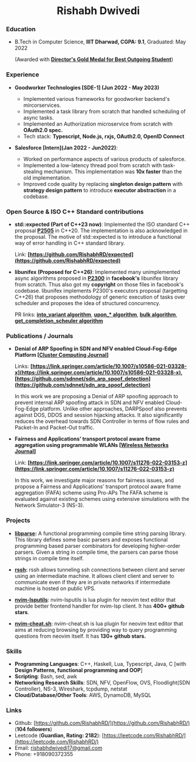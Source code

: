 # <h1 align="center">Rishabh Dwivedi</h1>

### Education

- B.Tech in Computer Science, **IIIT Dharwad, CGPA: 9.1**, Graduated: May 2022

  (Awarded with **<ins>Director's Gold Medal for Best Outgoing Student</ins>**)

### Experience

- **Goodworker Technologies \[SDE-1\] (Jun 2022 - May 2023)**
  - Implemented various frameworks for goodworker backend's mircorservices.
  - Implemented a task library from scratch that handled scheduling of async tasks.
  - Implemented an Authorization microservice from scratch with **OAuth2.0 spec.**
  - Tech stack: **Typescript, Node.js, rxjs, OAuth2.0, OpenID Connect**

- **Salesforce \[Intern\](Jan 2022 - Jun2022)**:
  - Worked on performance aspects of various products of salesforce.
  - Implemented a low-latency thread pool from scratch with task-stealing mechanism. This implementation
was **10x faster** than the old implementation.
  - Improved code quality by replacing **singleton design pattern** with **strategy design pattern** to introduce **executor
abstraction** in a codebase.
### Open Source & ISO C++ Standard contributions

- **std::expected (Part of C++23 now)**: Implemented the ISO standard
  C++ proposal **[P2505](http://wg21.link/p2505)** in C++20. The implementation
  is also acknowledged in the proposal. The motive of std::expected is to
  introduce a functional way of error handling in C++ standard library.

  Link: **[https://github.com/RishabhRD/expected](https://github.com/RishabhRD/expected)**

- **libunifex (Proposed for C++26)**: Implemented many unimplemented async
  algorithms proposed in **[P2300](https://wg21.link/p2300)** in **facebook's**
  libunifex library from scratch. Thus also got my **copyright** on those files in
  facebook's codebase. libunifex implements P2300's executors proposal
  (targetting C++26) that proposes methodology of generic execution of tasks
  over scheduler and proposes the idea of structured concurrency.

  PR links: **[into_variant
  algorithm](https://github.com/facebookexperimental/libunifex/pull/350)**,
  **[upon\_\*
  algorithm](https://github.com/facebookexperimental/libunifex/pull/333)**,
  **[bulk
  algorithm](https://github.com/facebookexperimental/libunifex/pull/354)**,
  **[get_completion_scheuler
  algorithm](https://github.com/facebookexperimental/libunifex/pull/415)**

### Publications / Journals

- **Denial of ARP Spoofing in SDN and NFV enabled Cloud-Fog-Edge Platform \[<ins>Cluster Computing Journal</ins>\]**

  Links: **[https://link.springer.com/article/10.1007/s10586-021-03328-x](https://link.springer.com/article/10.1007/s10586-021-03328-x), [https://github.com/sdnnet/sdn_arp_spoof_detection](https://github.com/sdnnet/sdn_arp_spoof_detection)**

  In this work we are proposing a Denial of ARP spoofing approach to prevent
  internal ARP spoofing attack in SDN and NFV enabled Cloud-Fog-Edge platform.
  Unlike other approaches, DARPSpoof also prevents against DOS, DDOS and
  session hijacking attacks. It also significantly reduces the overhead towards
  SDN Controller in terms of flow rules and Packet-In and Packet-Out traffic.

- **Fairness and Applications’ transport protocol aware frame aggregation using programmable WLANs \[<ins>Wireless Networks Journal</ins>\]**

  Link: **[https://link.springer.com/article/10.1007/s11276-022-03153-z](https://link.springer.com/article/10.1007/s11276-022-03153-z)**

  In this work, we investigate major reasons for fairness issues, and propose a
  Fairness and Applications’ transport protocol aware frame aggregation (FAFA)
  scheme using Pro-APs The FAFA scheme is evaluated against existing schemes
  using extensive simulations with the Network Simulator-3 (NS-3).

### Projects

- **[libparse](https://github.com/RishabhRD/libparse):** A functional programming compile time string parsing library.
  This library defines some basic parsers and exposes functional programming
  based parser combinators for developing higher-order parsers. Given a string
  in compile time, the parsers can parse those strings in compile time itself.

- **[rssh](https://github.com/RishabhRD/rssh-server):** rssh allows tunneling
  ssh connections between client and server using an intermediate machine. It
  allows client client and server to communicate even if they are in private
  networks if intermediate machine is hosted on public VPS.

- **[nvim-lsputils](https://github.com/RishabhRD/nvim-lsputils)**: nvim-lsputils
  is lua plugin for neovim text editor that provide better frontend handler for
  nvim-lsp client. It has **400+ github stars**.

- **[nvim-cheat.sh](https://github.com/RishabhRD/nvim-cheat.sh)**: nvim-cheat.sh
  is lua plugin for neovim text editor that aims at reducing browsing by providing
  way to query programming questions from neovim itself. It has **130+ github stars.**

### Skills

- **Programming Languages**: C++, Haskell, Lua, Typescript, Java, C [with **Design Patterns, functional programming and OOP**]
- **Scripting**: Bash, sed, awk
- **Networking Research Skills**: SDN, NFV, OpenFlow, OVS, Floodlight(SDN Controller), NS-3, Wireshark, tcpdump, netstat
- **Cloud/Database/Other Tools**: AWS, DynamoDB, MySQL

### Links

- Github: [https://github.com/RishabhRD/](https://github.com/RishabhRD/) (**104 followers**)
- Leetcode (**Guardian, Rating: 2182**): [https://leetcode.com/RishabhRD/](https://leetcode.com/RishabhRD/)
- Email: rishabhdwivedi17@gmail.com
- Phone: +918090372355
